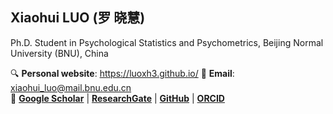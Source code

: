 ## Xiaohui LUO (罗 晓慧)

Ph.D. Student in Psychological Statistics and Psychometrics, Beijing Normal University (BNU), China

🔍 **Personal website**: https://luoxh3.github.io/
📧 **Email**: xiaohui_luo@mail.bnu.edu.cn  
🔗 [**Google Scholar**](https://scholar.google.com.hk/citations?hl=zh-CN&user=fyGml2AAAAAJ) | [**ResearchGate**](https://www.researchgate.net/profile/Xiaohui-Luo-9) | [**GitHub**](https://github.com/luoxh3) | [**ORCID**](https://orcid.org/my-orcid?orcid=0000-0002-6462-0220)


